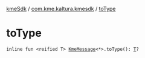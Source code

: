 [kmeSdk](../index.md) / [com.kme.kaltura.kmesdk](index.md) / [toType](./to-type.md)

# toType

`inline fun <reified T> `[`KmeMessage`](../com.kme.kaltura.kmesdk.ws.message/-kme-message/index.md)`<*>.toType(): `[`T`](to-type.md#T)`?`